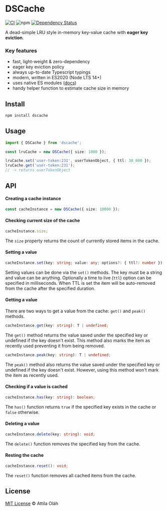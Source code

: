 # DSCache

[![CI](https://github.com/NoNameProvided/dscache/actions/workflows/continuous-integration-workflow.yml/badge.svg)](https://github.com/NoNameProvided/dscache/actions/workflows/continuous-integration-workflow.yml)
![npm](https://img.shields.io/npm/v/dscache)
[![Dependency Status](https://david-dm.org/NoNameProvided/dscache.svg)](https://david-dm.org/typestack/typedi)

A dead-simple LRU style in-memory key-value cache with **eager key eviction**.

### Key features

- fast, light-weight & zero-dependency
- eager key eviction policy
- always up-to-date Typescript typings
- modern, written in ES2020 (Node LTS 14+)
- uses native ES modules ([docs](https://nodejs.org/api/esm.html))
- handy helper function to estimate cache size in memory

## Install

```bash
npm install dscache
```

## Usage

```ts
import { DSCache } from 'dscache';

const lruCache = new DSCache({ size: 1000 });

lruCache.set('user-token:231', userTokenObject, { ttl: 30_000 });
lruCache.get('user-token:231');
// -> returns userTokenObject
```

## API

#### Creating a cache instance

```ts
const cacheInstance = new DSCache({ size: 10000 });
```

#### Checking current size of the cache

```ts
cacheInstance.size;
```

The `size` property returns the count of currently stored items in the cache.

#### Setting a value

```ts
cacheInstance.set(key: string; value: any; options?: { ttl?: number }): void;
```

Setting values can be done via the `set()` methods. The key must be a string
and value can be anything. Optionally a time to live (`ttl`) option can be
specified in milliseconds. When TTL is set the item will be auto-removed from
the cache after the specified duration.

#### Getting a value

There are two ways to get a value from the cache: `get()` and `peak()` methods.

```ts
cacheInstance.get(key: string): T | undefined;
```

The `get()` method returns the value saved under the specified key or undefined
if the key doesn't exist. This method also marks the item as recently used
preventing it from being removed.

```ts
cacheInstance.peak(key: string): T | undefined;
```

The `peak()` method also returns the value saved under the specified key or
undefined if the key doesn't exist. However, using this method won't mark the
item as recently used.

#### Checking if a value is cached

```ts
cacheInstance.has(key: string): boolean;
```

The `has()` function returns `true` if the specified key exists in the cache or
`false` otherwise.

#### Deleting a value

```ts
cacheInstance.delete(key: string): void;
```

The `delete()` function removes the specified key from the cache.

#### Resting the cache

```ts
cacheInstance.reset(): void;
```

The `reset()` function removes all cached items from the cache.

## License

[MIT License](./LICENSE) © Attila Oláh
